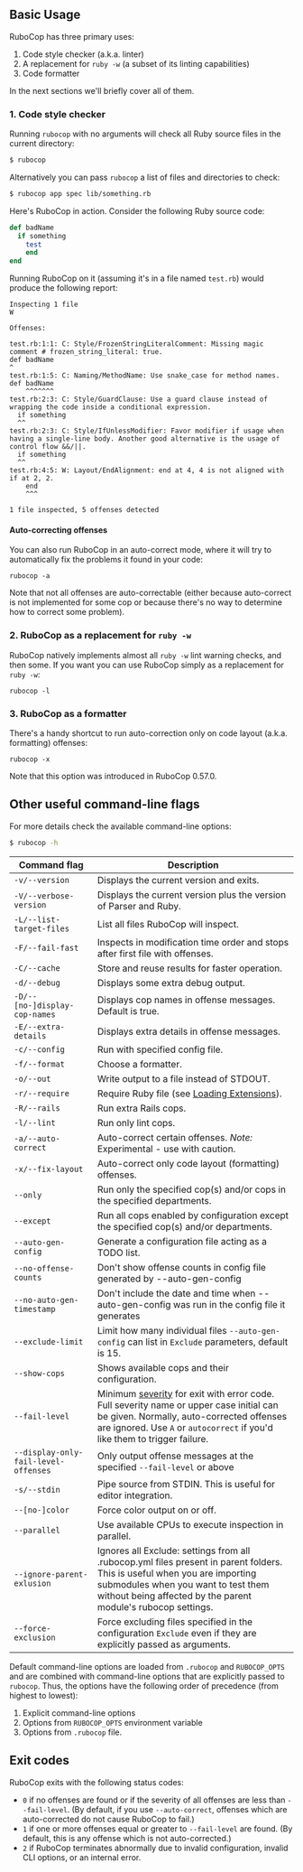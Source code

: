 ## Basic Usage

RuboCop has three primary uses:

1. Code style checker (a.k.a. linter)
1. A replacement for `ruby -w` (a subset of its linting capabilities)
1. Code formatter

In the next sections we'll briefly cover all of them.

### 1. Code style checker

Running `rubocop` with no arguments will check all Ruby source files
in the current directory:

```sh
$ rubocop
```

Alternatively you can pass `rubocop` a list of files and directories to check:

```sh
$ rubocop app spec lib/something.rb
```

Here's RuboCop in action. Consider the following Ruby source code:

```ruby
def badName
  if something
    test
    end
end
```

Running RuboCop on it (assuming it's in a file named `test.rb`) would produce the following report:

```
Inspecting 1 file
W

Offenses:

test.rb:1:1: C: Style/FrozenStringLiteralComment: Missing magic comment # frozen_string_literal: true.
def badName
^
test.rb:1:5: C: Naming/MethodName: Use snake_case for method names.
def badName
    ^^^^^^^
test.rb:2:3: C: Style/GuardClause: Use a guard clause instead of wrapping the code inside a conditional expression.
  if something
  ^^
test.rb:2:3: C: Style/IfUnlessModifier: Favor modifier if usage when having a single-line body. Another good alternative is the usage of control flow &&/||.
  if something
  ^^
test.rb:4:5: W: Layout/EndAlignment: end at 4, 4 is not aligned with if at 2, 2.
    end
    ^^^

1 file inspected, 5 offenses detected
```

#### Auto-correcting offenses

You can also run RuboCop in an auto-correct mode, where it will try to automatically fix the problems it found in your code:

```
rubocop -a
```

Note that not all offenses are auto-correctable (either because
auto-correct is not implemented for some cop or because there's no
way to determine how to correct some problem).

### 2. RuboCop as a replacement for `ruby -w`

RuboCop natively implements almost all `ruby -w` lint warning checks, and then some. If you want you can use RuboCop
simply as a replacement for `ruby -w`:

```
rubocop -l
```

### 3. RuboCop as a formatter

There's a handy shortcut to run auto-correction only on code layout (a.k.a. formatting) offenses:

```
rubocop -x
```

Note that this option was introduced in RuboCop 0.57.0.

## Other useful command-line flags

For more details check the available command-line options:

```sh
$ rubocop -h
```

Command flag                    | Description
--------------------------------|------------------------------------------------------------
`-v/--version`                  | Displays the current version and exits.
`-V/--verbose-version`          | Displays the current version plus the version of Parser and Ruby.
`-L/--list-target-files`        | List all files RuboCop will inspect.
`-F/--fail-fast`                | Inspects in modification time order and stops after first file with offenses.
`-C/--cache`                    | Store and reuse results for faster operation.
`-d/--debug`                    | Displays some extra debug output.
`-D/--[no-]display-cop-names`   | Displays cop names in offense messages. Default is true.
`-E/--extra-details`            | Displays extra details in offense messages.
`-c/--config`                   | Run with specified config file.
`-f/--format`                   | Choose a formatter.
`-o/--out`                      | Write output to a file instead of STDOUT.
`-r/--require`                  | Require Ruby file (see [Loading Extensions](extensions.md#loading-extensions)).
`-R/--rails`                    | Run extra Rails cops.
`-l/--lint`                     | Run only lint cops.
`-a/--auto-correct`             | Auto-correct certain offenses. *Note:* Experimental - use with caution.
`-x/--fix-layout`               | Auto-correct only code layout (formatting) offenses.
`--only`                        | Run only the specified cop(s) and/or cops in the specified departments.
`--except`                      | Run all cops enabled by configuration except the specified cop(s) and/or departments.
`--auto-gen-config`             | Generate a configuration file acting as a TODO list.
`--no-offense-counts`           | Don't show offense counts in config file generated by --auto-gen-config
`--no-auto-gen-timestamp`       | Don't include the date and time when --auto-gen-config was run in the config file it generates
`--exclude-limit`               | Limit how many individual files `--auto-gen-config` can list in `Exclude` parameters, default is 15.
`--show-cops`                   | Shows available cops and their configuration.
`--fail-level`                  | Minimum [severity](configuration.md#severity) for exit with error code. Full severity name or upper case initial can be given. Normally, auto-corrected offenses are ignored. Use `A` or `autocorrect` if you'd like them to trigger failure.
`--display-only-fail-level-offenses`           | Only output offense messages at the specified `--fail-level` or above
`-s/--stdin`                    | Pipe source from STDIN. This is useful for editor integration.
`--[no-]color`                  | Force color output on or off.
`--parallel`                    | Use available CPUs to execute inspection in parallel.
`--ignore-parent-exlusion`      | Ignores all Exclude: settings from all .rubocop.yml files present in parent folders. This is useful when you are importing submodules when you want to test them without being affected by the parent module's rubocop settings.
`--force-exclusion`             | Force excluding files specified in the configuration `Exclude` even if they are explicitly passed as arguments.

Default command-line options are loaded from `.rubocop` and `RUBOCOP_OPTS` and are combined with command-line options that are explicitly passed to `rubocop`.
Thus, the options have the following order of precedence (from highest to lowest):

1. Explicit command-line options
2. Options from `RUBOCOP_OPTS` environment variable
3. Options from `.rubocop` file.

## Exit codes

RuboCop exits with the following status codes:

- `0` if no offenses are found or if the severity of all offenses are less than
  `--fail-level`. (By default, if you use `--auto-correct`, offenses which are
  auto-corrected do not cause RuboCop to fail.)
- `1` if one or more offenses equal or greater to `--fail-level` are found. (By
  default, this is any offense which is not auto-corrected.)
- `2` if RuboCop terminates abnormally due to invalid configuration, invalid CLI
  options, or an internal error.
